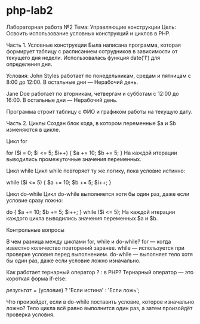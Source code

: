 # php-lab2

Лабораторная работа №2
Тема: Управляющие конструкции
Цель: Освоить использование условных конструкций и циклов в PHP.

Часть 1. Условные конструкции
Была написана программа, которая формирует таблицу с расписанием сотрудников в зависимости от текущего дня недели. Использовалась функция date('l') для определения дня.

Условия:
John Styles работает по понедельникам, средам и пятницам с 8:00 до 12:00.
В остальные дни — Нерабочий день.

Jane Doe работает по вторникам, четвергам и субботам с 12:00 до 16:00.
В остальные дни — Нерабочий день.

Программа строит таблицу с ФИО и графиком работы на текущую дату.

Часть 2. Циклы
Создан блок кода, в котором переменные $a и $b изменяются в цикле.

Цикл for

for ($i = 0; $i <= 5; $i++) {
    $a += 10;
    $b += 5;
}
На каждой итерации выводились промежуточные значения переменных.

Цикл while
Цикл while повторяет ту же логику, пока условие истинно:

while ($i <= 5) {
    $a += 10;
    $b += 5;
    $i++;
}

Цикл do-while
Цикл do-while выполняется хотя бы один раз, даже если условие сразу ложно:

do {
    $a += 10;
    $b += 5;
    $i++;
} while ($i <= 5);
На каждой итерации каждого цикла выводились значения переменных $a и $b.

Контрольные вопросы

В чем разница между циклами for, while и do-while?
for — когда известно количество повторений заранее.
while — используется при проверке условия перед выполнением.
do-while — выполняет тело хотя бы один раз, даже если условие ложно изначально.

Как работает тернарный оператор ? : в PHP?
Тернарный оператор — это короткая форма if-else:

$результат = ($условие) ? 'Если истина' : 'Если ложь';

Что произойдет, если в do-while поставить условие, которое изначально ложно?
Тело цикла всё равно выполнится один раз, а затем произойдёт проверка условия.
